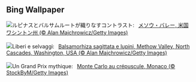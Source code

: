 ## Bing Wallpaper
![](https://www.bing.com/th?id=OHR.MethowWildflowers_JA-JP2117575252_UHD.jpg&w=1000)ルピナスとバルサムルートが織りなすコントラスト:&nbsp;&ensp;[メソウ・バレー, 米国 ワシントン州 (© Alan Majchrowicz/Getty Images)](https://www.bing.com/th?id=OHR.MethowWildflowers_JA-JP2117575252_UHD.jpg)
<br><br/>
![](https://www.bing.com/th?id=OHR.MethowWildflowers_IT-IT7261352417_UHD.jpg&w=1000)Liberi e selvaggi:&nbsp;&ensp;[Balsamorhiza sagittata e lupini, Methow Valley, North Cascades, Washington, USA (© Alan Majchrowicz/Getty Images)](https://www.bing.com/th?id=OHR.MethowWildflowers_IT-IT7261352417_UHD.jpg)
<br><br/>
![](https://www.bing.com/th?id=OHR.MonacoGP_FR-FR9314919538_UHD.jpg&w=1000)Un Grand Prix mythique:&nbsp;&ensp;[Monte Carlo au crépuscule, Monaco (©  StockByM/Getty Images)](https://www.bing.com/th?id=OHR.MonacoGP_FR-FR9314919538_UHD.jpg)
<br><br/>
